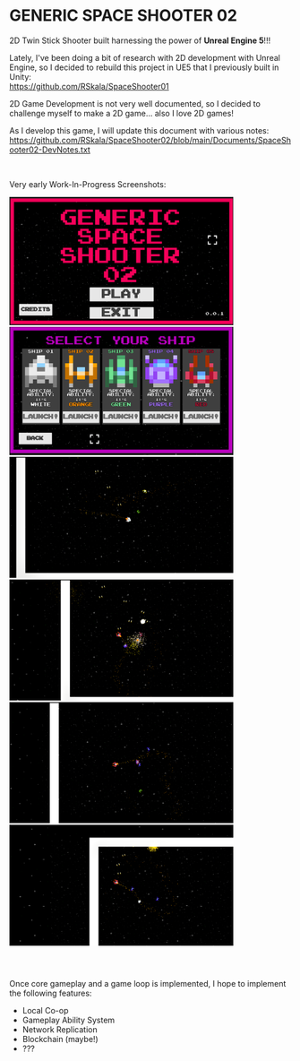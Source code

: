 # GENERIC SPACE SHOOTER 02
 2D Twin Stick Shooter built harnessing the power of **Unreal Engine 5**!!!

 Lately, I've been doing a bit of research with 2D development with Unreal Engine, so I decided to rebuild this project in UE5 that I previously built in Unity: <br>
 https://github.com/RSkala/SpaceShooter01

 2D Game Development is not very well documented, so I decided to challenge myself to make a 2D game... also I love 2D games!

 As I develop this game, I will update this document with various notes:
 https://github.com/RSkala/SpaceShooter02/blob/main/Documents/SpaceShooter02-DevNotes.txt

<br>

Very early Work-In-Progress Screenshots: <br>

<!--
<img src="./Assets-Source/Screenshots/ScreenShot00001.png" width=400/>
-->
<img src="./Assets-Source/Screenshots/Screenshot 2024-08-03 170140.png" width=400/>
<img src="./Assets-Source/Screenshots/Screenshot 2024-08-04 115121.png" width=400/> <br>

<img src="./Assets-Source/Screenshots/ScreenShot00005.png" width=400/>
<img src="./Assets-Source/Screenshots/ScreenShot00007.png" width=400/> <br>

<img src="./Assets-Source/Screenshots/ScreenShot00008.png" width=400/>
<img src="./Assets-Source/Screenshots/ScreenShot00009.png" width=400/> <br>

<br>

#

 Once core gameplay and a game loop is implemented, I hope to implement the following features:
 * Local Co-op
 * Gameplay Ability System
 * Network Replication
 * Blockchain (maybe!)
 * ???

#
